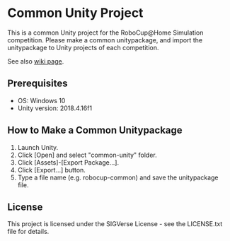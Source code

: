 # Common Unity Project

This is a common Unity project for the RoboCup@Home Simulation competition.
Please make a common unitypackage, and import the unitypackage to Unity projects of each competition.

See also [wiki page](https://github.com/RoboCupatHomeSim/common-unity/wiki).

## Prerequisites

- OS: Windows 10
- Unity version: 2018.4.16f1

## How to Make a Common Unitypackage

1. Launch Unity.
2. Click [Open] and select "common-unity" folder.
3. Click [Assets]-[Export Package...].
4. Click [Export...] button.
5. Type a file name (e.g. robocup-common) and save the unitypackage file.

## License

This project is licensed under the SIGVerse License - see the LICENSE.txt file for details.
